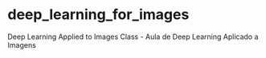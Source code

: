 # deep_learning_for_images
Deep Learning Applied to Images Class - Aula de Deep Learning Aplicado a Imagens
